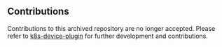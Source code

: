 ## Contributions

Contributions to this archived repository are no longer accepted. Please refer to [k8s-device-plugin](https://github.com/NVIDIA/k8s-device-plugin) for further development and contributions.